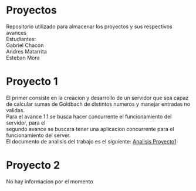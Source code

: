 # Proyectos

Repositorio utilizado para almacenar los proyectos y sus respectivos avances  
Estudiantes:  
Gabriel Chacon  
Andres Matarrita  
Esteban Mora

# Proyecto 1
El primer consiste en la creacion y desarrollo de un servidor que sea capaz  
de calcular sumas de Goldbach de distintos numeros y manejar entradas no validas.  
Para el avance 1.1 se busca hacer concurrente el funcionamiento del servidor, para el  
segundo avance se buscara tener una aplicacion concurrente para el funcionamiento del server.  
El documento de analisis del trabajo es el siguiente:
[Analisis Proyecto1](https://git.ucr.ac.cr/JOSE.MATARRITAMIRANDA/proyectos/-/blob/main/Proyecto1/README.md)

# Proyecto 2
No hay informacion por el momento

